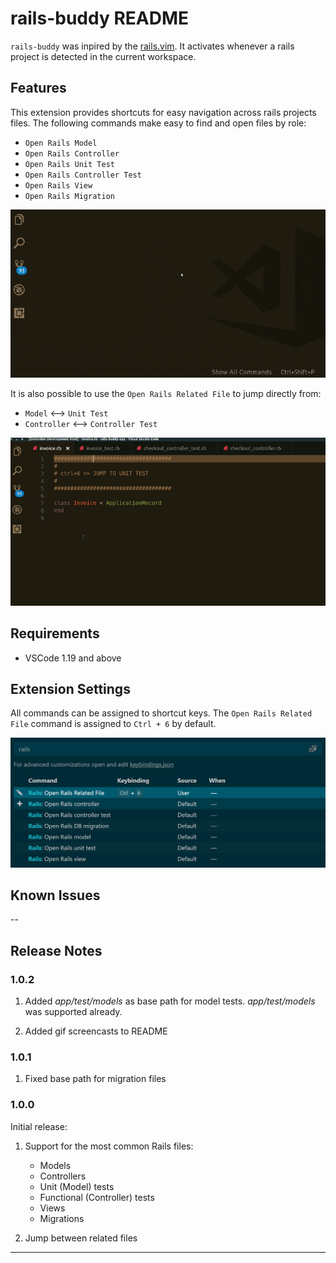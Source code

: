# rails-buddy README

`rails-buddy` was inpired by the [rails.vim](https://github.com/tpope/vim-rails). It activates whenever a rails project is detected in the current workspace.

## Features

This extension provides shortcuts for easy navigation across rails projects files. The following commands make easy to find and open files by role:

* `Open Rails Model`
* `Open Rails Controller`
* `Open Rails Unit Test`
* `Open Rails Controller Test`
* `Open Rails View`
* `Open Rails Migration`

![Rails files open animation](images/rails_files_open.gif)

It is also possible to use the `Open Rails Related File` to jump directly from:
* `Model` <--> `Unit Test`
* `Controller` <--> `Controller Test`

![Jump between related files animation](images/jump_related.gif)


## Requirements

* VSCode 1.19 and above

## Extension Settings
All commands can be assigned to shortcut keys. The `Open Rails Related File` command is assigned to `Ctrl + 6` by default. 

![Short Keys configuration](images/shortcut_config.png)

## Known Issues
--

## Release Notes

### 1.0.2
1. Added _app/test/models_ as base path for model tests. _app/test/models_ was supported already.

2. Added gif screencasts to README

### 1.0.1
1. Fixed base path for migration files

### 1.0.0

Initial release:

1. Support for the most common Rails files: 
   * Models
   * Controllers
   * Unit (Model) tests
   * Functional (Controller) tests
   * Views
   * Migrations

2. Jump between related files

-----------------------------------------------------------------------------------------------------------
